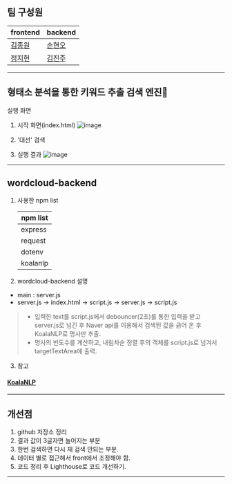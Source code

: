 ## 팀 구성원

| frontend                                | backend                                |
| --------------------------------------- | -------------------------------------- |
| [김종원](https://github.com/jonnygim)   | [손현오](https://github.com/SonHyeono) |
| [정지현](https://github.com/jjhyunjung) | [김진주](https://github.com/dingdoooo) |

---

## 형태소 분석을 통한 키워드 추출 검색 엔진🚀

실행 화면

1. 시작 화면(index.html)
   ![image](https://user-images.githubusercontent.com/26592315/155640962-74394f1f-c278-414b-b85c-7a9d6d296fef.png)

2. '대선' 검색

3. 실행 결과
   ![image](https://user-images.githubusercontent.com/26592315/155640999-d3ac879e-6ebe-49ac-af95-19b2d7154004.png)

---

## wordcloud-backend

1. 사용한 npm list

   | npm list |
   | -------- |
   | express  |
   | request  |
   | dotenv   |
   | koalanlp |

2. wordcloud-backend 설명

- main : server.js
- server.js -> index.html -> script.js -> server.js -> script.js

> - 입력한 text를 script.js에서 debouncer(2초)를 통한 입력을 받고 server.js로 넘긴 후 Naver api를 이용해서 검색된 값을 긁어 온 후 KoalaNLP로 명사만 추출.
> - 명사의 빈도수를 계산하고, 내림차순 정렬 후의 객체를 script.js로 넘겨서 targetTextArea에 출력.

3. 참고

#### [KoalaNLP](https://github.com/koalanlp/nodejs-support)

---

## 개선점

1. github 저장소 정리
2. 결과 값이 3글자면 늘어지는 부분
3. 한번 검색하면 다시 재 검색 안되는 부분.
4. 데이터 별로 접근해서 front에서 조정해야 함.
5. 코드 정리 후 Lighthouse로 코드 개선하기.

---
